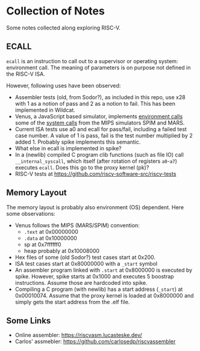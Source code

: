 # Collection of Notes

Some notes collected along exploring RISC-V.

## ECALL

`ecall` is an instruction to call out to a supervisor or operating system:
environment call.
The meaning of parameters is on purpose not defined in the RISC-V ISA.

However, following uses have been observed:

 * Assembler tests (old, from Sodor?), as included in this repo, use x28 with
   1 as a notion of pass and 2 as a notion to fail. This has been implemented
   in Wildcat.
 * Venus, a JavaScript based simulator, implements
   [environment calls](https://github.com/kvakil/venus/wiki/Environmental-Calls)
   some of the [system calls](https://www.doc.ic.ac.uk/lab/secondyear/spim/node8.html)
   from the MIPS simulators SPIM and MARS.
 * Current ISA tests use a0 and ecall for pass/fail, including a failed test case number.
   A value of 1 is pass, fail is the test number multiplied by 2 added 1.
   Probably spike implements this semantic.
 * What else in ecall is implemented in spike?
 * In a (newlib) compiled C program clib functions (such as file IO) call
   `__internal_syscall`, which itself (after rotation of registers `a0`-`a7`)
   executes `ecall`. Does this go to the proxy kernel (pk)?
 * RISC-V tests at https://github.com/riscv-software-src/riscv-tests

## Memory Layout

The memory layout is probably also environment (OS) dependent.
Here some observations:

 * Venus follows the MIPS (MARS/SPIM) convention:
   * `.text` at 0x00000000 
   * `.data` at 0x10000000
   * sp at 0x7ffffff0
   * heap probably at 0x10008000
 * Hex files of some (old Sodor?) test cases start at 0x200.
 * ISA test cases start at 0x80000000 with a `_start` symbol
 * An assembler program linked with `.start` at 0x8000000 is executed by spike.
   However, spike starts at 0x1000 and executes 5 boostrap instructions.
   Assume those are hardcoded into spike.
 * Compiling a C program (with newlib) has a start address (`_start`) at 0x00010074.
   Assume that the proxy kernel is loaded at 0x8000000 and simply gets the start
  address from the .elf file.

## Some Links

 * Online assembler: <https://riscvasm.lucasteske.dev/>
 * Carlos' assmebler: https://github.com/carlosedp/riscvassembler


   